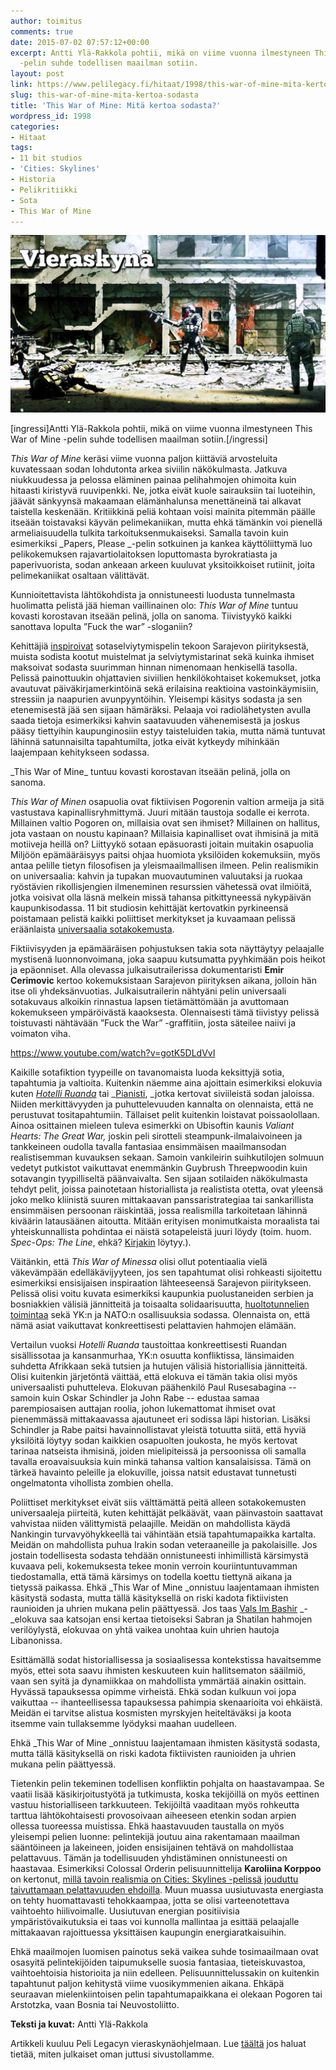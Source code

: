 ```yaml
---
author: toimitus
comments: true
date: 2015-07-02 07:57:12+00:00
excerpt: Antti Ylä-Rakkola pohtii, mikä on viime vuonna ilmestyneen This War of Mine
  -pelin suhde todellisen maailman sotiin.
layout: post
link: https://www.pelilegacy.fi/hitaat/1998/this-war-of-mine-mita-kertoa-sodasta
slug: this-war-of-mine-mita-kertoa-sodasta
title: 'This War of Mine: Mitä kertoa sodasta?'
wordpress_id: 1998
categories:
- Hitaat
tags:
- 11 bit studios
- 'Cities: Skylines'
- Historia
- Pelikritiikki
- Sota
- This War of Mine
---
```


[![Vieraskynä](/uploads/2015/06/vieraskyna_this_war_of_mine.jpg)](/uploads/2015/06/vieraskyna_this_war_of_mine.jpg)

[ingressi]Antti Ylä-Rakkola pohtii, mikä on viime vuonna ilmestyneen This War of Mine -pelin suhde todellisen maailman sotiin.[/ingressi]

_This War of Mine_ keräsi viime vuonna paljon kiittäviä arvosteluita kuvatessaan sodan lohdutonta arkea siviilin näkökulmasta. Jatkuva niukkuudessa ja pelossa eläminen painaa pelihahmojen ohimoita kuin hitaasti kiristyvä ruuvipenkki. Ne, jotka eivät kuole sairauksiin tai luoteihin, jäävät sänkyynsä makaamaan elämänhalunsa menettäneinä tai alkavat taistella keskenään. Kritiikkinä peliä kohtaan voisi mainita pitemmän päälle itseään toistavaksi käyvän pelimekaniikan, mutta ehkä tämänkin voi pienellä armeliaisuudella tulkita tarkoituksenmukaiseksi. Samalla tavoin kuin esimerkiksi _Papers, Please _-pelin sotkuinen ja kankea käyttöliittymä luo pelikokemuksen rajavartiolaitoksen loputtomasta byrokratiasta ja paperivuorista, sodan ankeaan arkeen kuuluvat yksitoikkoiset rutiinit, joita pelimekaniikat osaltaan välittävät.

Kunnioitettavista lähtökohdista ja onnistuneesti luodusta tunnelmasta huolimatta pelistä jää hieman vaillinainen olo: _This War of Mine_ tuntuu kovasti korostavan itseään pelinä, jolla on sanoma. Tiivistyykö kaikki sanottava lopulta ”Fuck the war” -sloganiin?

Kehittäjiä [inspiroivat](http://techraptor.net/content/art-war-mine-interview-11-bit-studios) sotaselviytymispelin tekoon Sarajevon piirityksestä, muista sodista kootut muistelmat ja selviytymistarinat sekä kuinka ihmiset maksoivat sodasta suurimman hinnan nimenomaan henkisellä tasolla. Pelissä painottuukin ohjattavien siviilien henkilökohtaiset kokemukset, jotka avautuvat päiväkirjamerkintöinä sekä erilaisina reaktioina vastoinkäymisiin, stressiin ja naapurien avunpyyntöihin. Yleisempi käsitys sodasta ja sen etenemisestä jää sen sijaan hämäräksi. Pelaaja voi radiolähetysten avulla saada tietoja esimerkiksi kahvin saatavuuden vähenemisestä ja joskus pääsy tiettyihin kaupunginosiin estyy taisteluiden takia, mutta nämä tuntuvat lähinnä satunnaisilta tapahtumilta, jotka eivät kytkeydy mihinkään laajempaan kehitykseen sodassa.

<div class="pullquote">_This War of Mine_ tuntuu kovasti korostavan itseään pelinä, jolla on sanoma.</div>

_This War of Minen_ osapuolia ovat fiktiivisen Pogorenin valtion armeija ja sitä vastustava kapinallisryhmittymä. Juuri mitään taustoja sodalle ei kerrota. Millainen valtio Pogoren on, millaisia ovat sen ihmiset? Millainen on hallitus, jota vastaan on noustu kapinaan? Millaisia kapinalliset ovat ihmisinä ja mitä motiiveja heillä on? Liittyykö sotaan epäsuorasti joitain muitakin osapuolia Miljöön epämääräisyys paitsi ohjaa huomiota yksilöiden kokemuksiin, myös antaa pelille tietyn filosofisen ja yleismaailmallisen ilmeen. Pelin realismikin on universaalia: kahvin ja tupakan muovautuminen valuutaksi ja ruokaa ryöstävien rikollisjengien ilmeneminen resurssien vähetessä ovat ilmiöitä, jotka voisivat olla läsnä melkein missä tahansa pitkittyneessä nykypäivän kaupunkisodassa. 11 bit studiosin kehittäjät kertovatkin pyrkineensä poistamaan pelistä kaikki poliittiset merkitykset ja kuvaamaan pelissä eräänlaista [universaalia sotakokemusta](http://www.rockpapershotgun.com/2014/10/25/this-war-of-mine-interview/).

Fiktiivisyyden ja epämääräisen pohjustuksen takia sota näyttäytyy pelaajalle mystisenä luonnonvoimana, joka saapuu kutsumatta pyyhkimään pois heikot ja epäonniset. Alla olevassa julkaisutrailerissa dokumentaristi **Emir Cerimovic** kertoo kokemuksistaan Sarajevon piirityksen aikana, jolloin hän itse oli yhdeksänvuotias. Julkaisutrailerin nähtyäni pelin universaali sotakuvaus alkoikin rinnastua lapsen tietämättömään ja avuttomaan kokemukseen ympäröivästä kaaoksesta. Olennaisesti tämä tiivistyy pelissä toistuvasti nähtävään ”Fuck the War” -graffitiin, josta säteilee naiivi ja voimaton viha.

https://www.youtube.com/watch?v=gotK5DLdVvI



Kaikille sotafiktion tyypeille on tavanomaista luoda keksittyjä sotia, tapahtumia ja valtioita. Kuitenkin näemme aina ajoittain esimerkiksi elokuvia kuten [_Hotelli Ruanda_](http://www.imdb.com/title/tt0395169/) tai _[Pianisti](http://www.imdb.com/title/tt0253474/), _jotka kertovat siviileistä sodan jaloissa. Niiden merkittävyyden ja puhuttelevuuden kannalta on olennaista, että ne perustuvat tositapahtumiin. Tällaiset pelit kuitenkin loistavat poissaolollaan. Ainoa osittainen mieleen tuleva esimerkki on Ubisoftin kaunis _Valiant Hearts: The Great War,_ joskin peli sirotteli steampunk-ilmalaivoineen ja tankkeineen oudolla tavalla fantasiaa ensimmäisen maailmansodan realistisemman kuvauksen sekaan. Samoin vankileirin suihkutilojen solmuun vedetyt putkistot vaikuttavat enemmänkin Guybrush Threepwoodin kuin sotavangin tyypilliseltä päänvaivalta. Sen sijaan sotilaiden näkökulmasta tehdyt pelit, joissa painotetaan historiallista ja realistista otetta, ovat yleensä joko melko kliinistä suuren mittakaavan panssaristrategiaa tai sankarillista ensimmäisen persoonan räiskintää, jossa realismilla tarkoitetaan lähinnä kiväärin latausäänen aitoutta. Mitään erityisen monimutkaista moraalista tai yhteiskunnallista pohdintaa ei näistä sotapeleistä juuri löydy (toim. huom. _Spec-Ops: The Line_, ehkä? [Kirjakin](https://gumroad.com/l/fsdz) löytyy.).

Väitänkin, että _This War of Minessa_ olisi ollut potentiaalia vielä väkevämpään edelläkävijyyteen, jos sen tapahtumat olisi rohkeasti sijoitettu esimerkiksi ensisijaisen inspiraation lähteeseensä Sarajevon piiritykseen. Pelissä olisi voitu kuvata esimerkiksi kaupunkia puolustaneiden serbien ja bosniakkien välisiä jännitteitä ja toisaalta solidaarisuutta, [huoltotunnelien toimintaa](https://en.wikipedia.org/wiki/Sarajevo_Tunnel) sekä YK:n ja NATO:n osallisuuksia sodassa. Olennaista on, että nämä asiat vaikuttavat konkreettisesti pelattavien hahmojen elämään.

Vertailun vuoksi _Hotelli Ruanda_ taustoittaa konkreettisesti Ruandan sisällissotaa ja kansanmurhaa, YK:n osuutta konfliktissa, länsimaiden suhdetta Afrikkaan sekä tutsien ja hutujen välisiä historiallisia jännitteitä. Olisi kuitenkin järjetöntä väittää, että elokuva ei tämän takia olisi myös universaalisti puhutteleva. Elokuvan päähenkilö Paul Rusesabagina -- samoin kuin Oskar Schindler ja John Rabe -- edustaa samaa parempiosaisen auttajan roolia, johon lukemattomat ihmiset ovat pienemmässä mittakaavassa ajautuneet eri sodissa läpi historian. Lisäksi Schindler ja Rabe paitsi havainnollistavat yleistä totuutta siitä, että hyviä yksilöitä löytyy sodan kaikkien osapuolten joukosta, he myös kertovat tarinaa natseista ihmisinä, joiden mielipiteissä ja persoonissa oli samalla tavalla eroavaisuuksia kuin minkä tahansa valtion kansalaisissa. Tämä on tärkeä havainto peleille ja elokuville, joissa natsit edustavat tunnetusti ongelmatonta vihollista zombien ohella.

Poliittiset merkitykset eivät siis välttämättä peitä alleen sotakokemusten universaaleja piirteitä, kuten kehittäjät pelkäävät, vaan päinvastoin saattavat vahvistaa niiden välittymistä pelaajille. Meidän on mahdollista käydä Nankingin turvavyöhykkeellä tai vähintään etsiä tapahtumapaikka kartalta. Meidän on mahdollista puhua Irakin sodan veteraaneille ja pakolaisille. Jos jostain todellisesta sodasta tehdään onnistuneesti inhimillistä kärsimystä kuvaava peli, kokemuksesta tekee monin verroin kouriintuntuvamman tiedostamalla, että tämä kärsimys on todella koettu tiettynä aikana ja tietyssä paikassa. Ehkä _This War of Mine _onnistuu laajentamaan ihmisten käsitystä sodasta, mutta tällä käsityksellä on riski kadota fiktiivisten raunioiden ja uhrien mukana pelin päättyessä. Jos taas [Vals Im Bashir](http://www.imdb.com/title/tt1185616/) _-_elokuva saa katsojan ensi kertaa tietoiseksi Sabran ja Shatilan hahmojen verilöylystä, elokuvaa on yhtä vaikea unohtaa kuin uhrien hautoja Libanonissa.

Esittämällä sodat historiallisessa ja sosiaalisessa kontekstissa havaitsemme myös, ettei sota saavu ihmisten keskuuteen kuin hallitsematon sääilmiö, vaan sen syitä ja dynamiikkaa on mahdollista ymmärtää ainakin osittain. Hyvässä tapauksessa opimme virheistä. Ehkä sodan kulkuun voi jopa vaikuttaa -- ihanteellisessa tapauksessa pahimpia skenaarioita voi ehkäistä. Meidän ei tarvitse alistua kosmisten myrskyjen heiteltäväksi ja koota itsemme vain tullaksemme lyödyksi maahan uudelleen.

<div class="pullquote">Ehkä _This War of Mine _onnistuu laajentamaan ihmisten käsitystä sodasta, mutta tällä käsityksellä on riski kadota fiktiivisten raunioiden ja uhrien mukana pelin päättyessä.</div>

Tietenkin pelin tekeminen todellisen konfliktin pohjalta on haastavampaa. Se vaatii lisää käsikirjoitustyötä ja tutkimusta, koska tekijöillä on myös eettinen vastuu historialliseen tarkkuuteen. Tekijöiltä vaaditaan myös rohkeutta tarttua lähtökohtaisesti provosoivaan aiheeseen etenkin sodan arpien ollessa tuoreessa muistissa. Ehkä haastavuuden taustalla on myös yleisempi pelien luonne: pelintekijä joutuu aina rakentamaan maailman sääntöineen ja lakeineen, joiden ensisijainen tehtävä on mahdollistaa pelattavuus. Tämän ja todellisuuden yhdistäminen onnistuneesti on haastavaa. Esimerkiksi Colossal Orderin pelisuunnittelija **Karoliina Korppoo** on kertonut, [millä tavoin realismia on Cities: Skylines -pelissä jouduttu taivuttamaan pelattavuuden ehdoilla](http://areena.yle.fi/1-1917764). Muun muassa uusiutuvasta energiasta on tehty huomattavasti tehokkaampaa, jotta se olisi varteenotettava vaihtoehto hiilivoimalle. Uusiutuvan energian positiivisia ympäristövaikutuksia ei taas voi kunnolla mallintaa ja esittää pelaajalle mittakaavan rajoittuessa yksittäisen kaupungin energiaratkaisuihin.

Ehkä maailmojen luomisen painotus sekä vaikea suhde tosimaailmaan ovat osasyitä pelintekijöiden taipumukselle suosia fantasiaa, tieteiskuvastoa, vaihtoehtoisia historioita ja niin edelleen. Pelisuunnittelussakin on kuitenkin tapahtunut paljon kehitystä viime vuosikymmenien aikana. Ehkäpä seuraavan mielenkiintoisen pelin tapahtumapaikkana ei olekaan Pogoren tai Arstotzka, vaan Bosnia tai Neuvostoliitto.

**Teksti ja kuvat:** Antti Ylä-Rakkola



Artikkeli kuuluu Peli Legacyn vieraskynäohjelmaan. Lue [täältä](http://www.pelilegacy.fi/kirjoita) jos haluat tietää, miten julkaiset oman juttusi sivustollamme.
